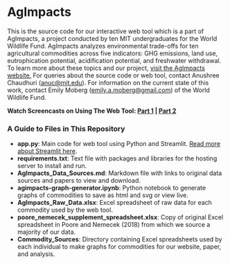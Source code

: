 # AgImpacts
This is the source code for our interactive web tool which is a part of AgImpacts, a project conducted by ten MIT undergraduates for the World Wildlife Fund. AgImpacts analyzes environmental trade-offs for ten agricultural commodities across five indicators: GHG emissions, land use, eutrophication potential, acidification potential, and freshwater withdrawal. To learn more about these topics and our project, [visit the AgImpacts website.](https://agimpacts.wpengine.com/)
For queries about the source code or web tool, contact Anushree Chaudhuri (anuc@mit.edu). For information on the current state of this work, contact Emily Moberg (emily.a.moberg@gmail.com) of the World Wildlife Fund.

**Watch Screencasts on Using The Web Tool: [Part 1](https://www.loom.com/share/580b27050b4249759bf82dd7aad80e80) | [Part 2](https://www.loom.com/share/8aba913be3134e0b9a6e32a76b1d33c2)**

### A Guide to Files in This Repository
* **app.py**: Main code for web tool using Python and Streamlit. [Read more about Streamlit here](https://www.streamlit.io/).
* **requirements.txt**: Text file with packages and libraries for the hosting server to install and run.
* **AgImpacts_Data_Sources.md**: Markdown file with links to original data sources and papers to view and download.
* **agimpacts-graph-generator.ipynb**: Python notebook to generate graphs of commodities to save as html and svg or view live.
* **AgImpacts_Raw_Data.xlsx**: Excel spreadsheet of raw data for each commodity used by the web tool.
* **poore_nemecek_supplement_spreadsheet.xlsx**: Copy of original Excel spreadsheet in Poore and Nemecek (2018) from which we source a majority of our data.
* **Commodity_Sources**: Directory containing Excel spreadsheets used by each individual to make graphs for commodities for our website, paper, and analysis.
